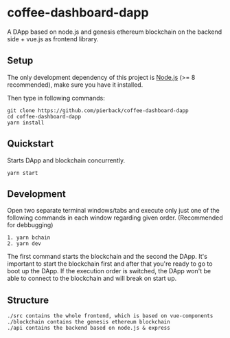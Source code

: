 # coffee-dashboard-dapp

A DApp based on node.js and genesis ethereum blockchain on the backend side + vue.js as frontend library.

## Setup
The only development dependency of this project is [Node.js](https://nodejs.org) (>= 8 recommended), make sure you have it installed.

Then type in following commands:

```
git clone https://github.com/pierback/coffee-dashboard-dapp 
cd coffee-dashboard-dapp
yarn install
```

## Quickstart
Starts DApp and blockchain concurrently. 

```
yarn start
```

## Development
Open two separate terminal windows/tabs and execute only just one of the following commands in each window regarding given order. (Recommended for debbugging)

```
1. yarn bchain
2. yarn dev
```
The first command starts the blockchain and the second the DApp. 
It's important to start the blockchain first and after that you're ready to go to boot up the DApp. 
If the execution order is switched, the DApp won't be able to connect to the blockchain and will break on start up.

## Structure

```
./src contains the whole frontend, which is based on vue-components
./blockchain contains the genesis ethereum blockchain
./api contains the backend based on node.js & express
```

